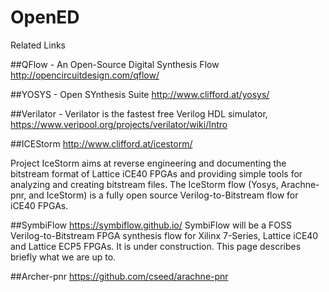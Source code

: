 # OpenED

Related Links

##QFlow - An Open-Source Digital Synthesis Flow
http://opencircuitdesign.com/qflow/

##YOSYS - Open SYnthesis Suite
http://www.clifford.at/yosys/

##Verilator - Verilator is the fastest free Verilog HDL simulator,
https://www.veripool.org/projects/verilator/wiki/Intro

##ICEStorm
http://www.clifford.at/icestorm/

Project IceStorm aims at reverse engineering and documenting the bitstream format of Lattice iCE40 FPGAs and providing simple tools for analyzing and creating bitstream files. The IceStorm flow (Yosys, Arachne-pnr, and IceStorm) is a fully open source Verilog-to-Bitstream flow for iCE40 FPGAs. 

##SymbiFlow
https://symbiflow.github.io/
SymbiFlow will be a FOSS Verilog-to-Bitstream FPGA synthesis flow for Xilinx 7-Series, Lattice iCE40 and Lattice ECP5 FPGAs. It is under construction. This page describes briefly what we are up to.

##Archer-pnr
https://github.com/cseed/arachne-pnr

